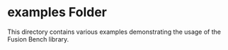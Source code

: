 # examples Folder

This directory contains various examples demonstrating the usage of the Fusion Bench library.
